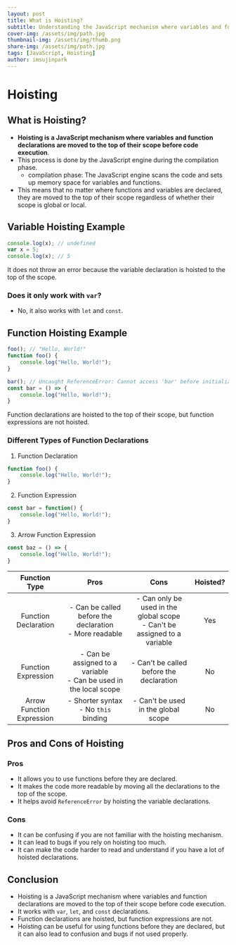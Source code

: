 ```yaml
---
layout: post
title: What is Hoisting?
subtitle: Understanding the JavaScript mechanism where variables and function declarations are moved to the top of their scope before code execution
cover-img: /assets/img/path.jpg
thumbnail-img: /assets/img/thumb.png
share-img: /assets/img/path.jpg
tags: [JavaScript, Hoisting]
author: imsujinpark
---
```


# Hoisting

## What is Hoisting?
- **Hoisting is a JavaScript mechanism where variables and function declarations are moved to the top of their scope before code execution**.
- This process is done by the JavaScript engine during the compilation phase.
    - compilation phase: The JavaScript engine scans the code and sets up memory space for variables and functions.
- This means that no matter where functions and variables are declared, they are moved to the top of their scope regardless of whether their scope is global or local.

## Variable Hoisting Example
```javascript
console.log(x); // undefined
var x = 5;
console.log(x); // 5
```
It does not throw an error because the variable declaration is hoisted to the top of the scope.

### Does it only work with `var`?
- No, it also works with `let` and `const`.

## Function Hoisting Example
```javascript
foo(); // "Hello, World!"
function foo() {
    console.log("Hello, World!");
}
```

```javascript
bar(); // Uncaught ReferenceError: Cannot access 'bar' before initialization
const bar = () => {
    console.log("Hello, World!");
}
```
Function declarations are hoisted to the top of their scope, but function expressions are not hoisted.

### Different Types of Function Declarations
1. Function Declaration
```javascript
function foo() {
    console.log("Hello, World!");
}
```
2. Function Expression
```javascript
const bar = function() {
    console.log("Hello, World!");
}
```
3. Arrow Function Expression
```javascript
const baz = () => {
    console.log("Hello, World!");
}
```
| Function Type | Pros | Cons | Hoisted? |
| :---: | :---: | :---: | :---: |
| Function Declaration | - Can be called before the declaration<br>- More readable | - Can only be used in the global scope<br>- Can't be assigned to a variable | Yes |
| Function Expression | - Can be assigned to a variable<br>- Can be used in the local scope | - Can't be called before the declaration | No |
| Arrow Function Expression | - Shorter syntax<br>- No `this` binding | - Can't be used in the global scope | No |

## Pros and Cons of Hoisting
### Pros
- It allows you to use functions before they are declared.
- It makes the code more readable by moving all the declarations to the top of the scope.
- It helps avoid `ReferenceError` by hoisting the variable declarations.
### Cons
- It can be confusing if you are not familiar with the hoisting mechanism.
- It can lead to bugs if you rely on hoisting too much.
- It can make the code harder to read and understand if you have a lot of hoisted declarations.

## Conclusion
- Hoisting is a JavaScript mechanism where variables and function declarations are moved to the top of their scope before code execution.
- It works with `var`, `let`, and `const` declarations.
- Function declarations are hoisted, but function expressions are not.
- Hoisting can be useful for using functions before they are declared, but it can also lead to confusion and bugs if not used properly.
